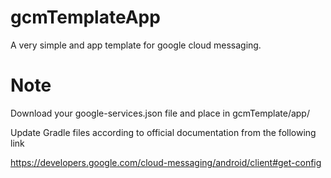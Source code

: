 # gcmTemplateApp
A very simple and app template for google cloud messaging.


# Note
Download your google-services.json file and place in gcmTemplate/app/

Update Gradle files according to official documentation from the following link

https://developers.google.com/cloud-messaging/android/client#get-config
